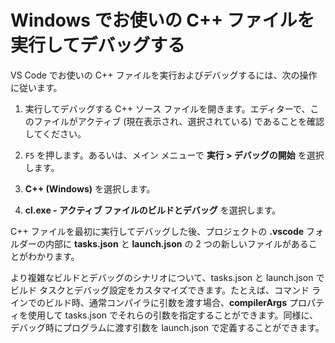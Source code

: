 <h1 data-loc-id="walkthrough.mac.title.run.and.debug.your.file">Windows でお使いの C++ ファイルを実行してデバッグする</h1>
<p data-loc-id="walkthrough.mac.run.and.debug.your.file">VS Code でお使いの C++ ファイルを実行およびデバッグするには、次の操作に従います。</p>
<ol>
<li><p data-loc-id="walkthrough.mac.instructions1">実行してデバッグする C++ ソース ファイルを開きます。エディターで、このファイルがアクティブ (現在表示され、選択されている) であることを確認してください。</p>
</li>
<li><p data-loc-id="walkthrough.mac.press.f5"><code>F5</code> を押します。あるいは、メイン メニューで <strong><span data-loc-id="walkthrough.mac.run" data-loc-hint="Refers to Run command on main menu">実行</span> &gt; <span data-loc-id="walkthrough.mac.start.debugging" data-loc-hint="Refers to Start Debugging command under Run menu on main menu">デバッグの開始</span></strong> を選択します。</p>
</li>
<li><p data-loc-id="walkthrough.mac.select.compiler"><strong>C++ (Windows)</strong> を選択します。</p>
</li>
<li><p data-loc-id="walkthrough.mac.choose.build.active.file"><strong>cl.exe - <span data-loc-id="walkthrough.windows.build.and.debug.active.file" data-loc-hint="Should be the same as translation for build.and.debug.active.file in extension.ts">アクティブ ファイルのビルドとデバッグ</span></strong> を選択します。</p>
</li>
</ol>
<p data-loc-id="walkthrough.mac.after.running">C++ ファイルを最初に実行してデバッグした後、プロジェクトの <strong>.vscode</strong> フォルダーの内部に <strong>tasks.json</strong> と <strong>launch.json</strong> の 2 つの新しいファイルがあることがわかります。</p>

<p data-loc-id="walkthrough.mac.for.more.complex">より複雑なビルドとデバッグのシナリオについて、<span>tasks.json</span> と <span>launch.json</span> でビルド タスクとデバッグ設定をカスタマイズできます。たとえば、コマンド ラインでのビルド時、通常コンパイラに引数を渡す場合、<strong>compilerArgs</strong> プロパティを使用して <span>tasks.json</span> でそれらの引数を指定することができます。同様に、デバッグ時にプログラムに渡す引数を <span>launch.json</span> で定義することができます。</p>
